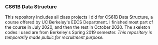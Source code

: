 ### CS61B Data Structure

This repository includes all class projects I did for CS61B Data Structure, a course offered by UC Berkeley's EECS Department. I finished most part of the course in July 2020, and then the rest in October 2020. The skeleton codes I used are from Berkeley's Spring 2019 semester. *This repository is temporarily made public for recruitment purpose.*
